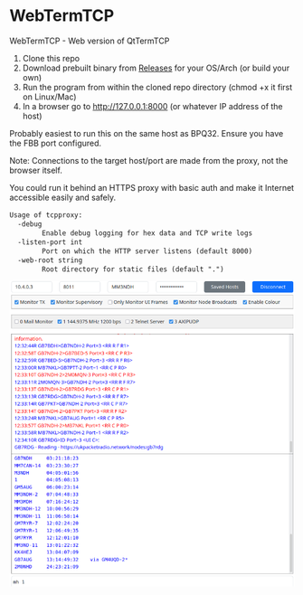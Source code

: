 # WebTermTCP

WebTermTCP - Web version of QtTermTCP

1) Clone this repo
2) Download prebuilt binary from [Releases](https://github.com/madpsy/webtermtcp/releases) for your OS/Arch (or build your own)
3) Run the program from within the cloned repo directory (chmod +x it first on Linux/Mac)
4) In a browser go to http://127.0.0.1:8000 (or whatever IP address of the host)

Probably easiest to run this on the same host as BPQ32. Ensure you have the FBB port configured.

Note: Connections to the target host/port are made from the proxy, not the browser itself.

You could run it behind an HTTPS proxy with basic auth and make it Internet accessible easily and safely.

```
Usage of tcpproxy:
  -debug
    	Enable debug logging for hex data and TCP write logs
  -listen-port int
    	Port on which the HTTP server listens (default 8000)
  -web-root string
    	Root directory for static files (default ".")
```


![webtermtcp](images/webtermtcp.png)
